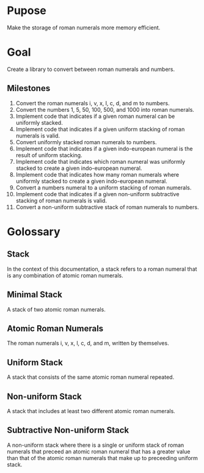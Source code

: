 # Pupose
Make the storage of roman numerals more memory efficient.

# Goal
Create a library to convert between roman numerals and numbers. 

## Milestones
1. Convert the roman numerals i, v, x, l, c, d, and m to numbers. 
1. Convert the numbers 1, 5, 50, 100, 500, and 1000 into roman numerals. 
1. Implement code that indicates if a given roman numeral can be uniformly stacked. 
1. Implement code that indicates if a given uniform stacking of roman numerals is valid. 
1. Convert uniformly stacked roman numerals to numbers.
1. Implement code that indicates if a given indo-european numeral is the result of uniform stacking. 
1. Implement code that indicates which roman numeral was uniformly stacked to create a given indo-european numeral. 
1. Implement code that indicates how many roman numerals where uniformly stacked to create a given indo-european numeral. 
1. Convert a numbers numeral to a uniform stacking of roman numerals.
1. Implement code that indicates if a given non-uniform subtractive stacking of roman numerals is valid.
1. Convert a non-uniform subtractive stack of roman numerals to numbers.

# Golossary 
## Stack
In the context of this documentation, a stack refers to a roman numeral that is any combination of atomic roman numerals. 
## Minimal Stack
A stack of two atomic roman numerals.
## Atomic Roman Numerals
The roman numerals i, v, x, l, c, d, and m, written by themselves. 
## Uniform Stack
A stack that consists of the same atomic roman numeral repeated. 
## Non-uniform Stack
A stack that includes at least two different atomic roman numerals.
## Subtractive Non-uniform Stack
A non-uniform stack where there is a single or uniform stack of roman numerals that preceed an atomic roman numeral that has a greater value than that of the atomic roman numerals that make up to preceeding uniform stack.